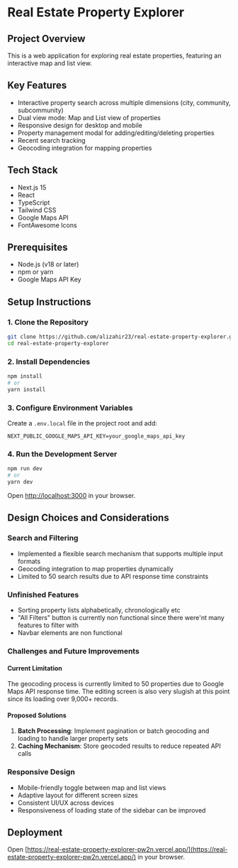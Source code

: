 # Real Estate Property Explorer

## Project Overview

This is a web application for exploring real estate properties, featuring an interactive map and list view.

## Key Features

- Interactive property search across multiple dimensions (city, community, subcommunity)
- Dual view mode: Map and List view of properties
- Responsive design for desktop and mobile
- Property management modal for adding/editing/deleting properties
- Recent search tracking
- Geocoding integration for mapping properties

## Tech Stack

- Next.js 15
- React
- TypeScript
- Tailwind CSS
- Google Maps API
- FontAwesome Icons

## Prerequisites

- Node.js (v18 or later)
- npm or yarn
- Google Maps API Key

## Setup Instructions

### 1. Clone the Repository

```bash
git clone https://github.com/alizahir23/real-estate-property-explorer.git
cd real-estate-property-explorer
```

### 2. Install Dependencies

```bash
npm install
# or
yarn install
```

### 3. Configure Environment Variables

Create a `.env.local` file in the project root and add:

```
NEXT_PUBLIC_GOOGLE_MAPS_API_KEY=your_google_maps_api_key
```

### 4. Run the Development Server

```bash
npm run dev
# or
yarn dev
```

Open [http://localhost:3000](http://localhost:3000) in your browser.

## Design Choices and Considerations

### Search and Filtering

- Implemented a flexible search mechanism that supports multiple input formats
- Geocoding integration to map properties dynamically
- Limited to 50 search results due to API response time constraints

### Unfinished Features

- Sorting property lists alphabetically, chronologically etc
- "All Filters" button is currently non functional since there were'nt many features to filter with
- Navbar elements are non functional

### Challenges and Future Improvements

#### Current Limitation

The geocoding process is currently limited to 50 properties due to Google Maps API response time. The editing screen is also very slugish at this point since its loading over 9,000+ records. 

#### Proposed Solutions

1. **Batch Processing**: Implement pagination or batch geocoding and loading to handle larger property sets
2. **Caching Mechanism**: Store geocoded results to reduce repeated API calls

### Responsive Design

- Mobile-friendly toggle between map and list views
- Adaptive layout for different screen sizes
- Consistent UI/UX across devices
- Responsiveness of loading state of the sidebar can be improved 

## Deployment

Open [https://real-estate-property-explorer-pw2n.vercel.app/](https://real-estate-property-explorer-pw2n.vercel.app/) in your browser.

